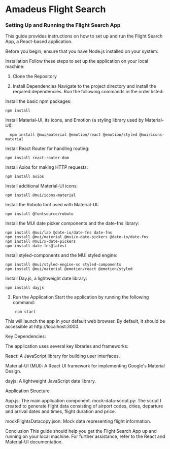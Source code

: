 # Amadeus Flight Search


### Setting Up and Running the Flight Search App

This guide provides instructions on how to set up and run the Flight Search App, a React-based application.

Before you begin, ensure that you have Node.js installed on your system:


Installation
Follow these steps to set up the application on your local machine:

1. Clone the Repository

2. Install Dependencies
Navigate to the project directory and install the required dependencies. Run the following commands in the order listed:

Install the basic npm packages:

    npm install

Install Material-UI, its icons, and Emotion (a styling library used by Material-UI):

      npm install @mui/material @emotion/react @emotion/styled @mui/icons-material

Install React Router for handling routing:

    npm install react-router-dom

Install Axios for making HTTP requests:

    npm install axios

Install additional Material-UI icons:

    npm install @mui/icons-material

Install the Roboto font used with Material-UI:

    npm install @fontsource/roboto

Install the MUI date picker components and the date-fns library:

    npm install @mui/lab @date-io/date-fns date-fns
    npm install @mui/material @mui/x-date-pickers @date-io/date-fns
    npm install @mui/x-date-pickers
    npm install date-fns@latest

Install styled-components and the MUI styled engine:

    npm install @mui/styled-engine-sc styled-components
    npm install @mui/material @emotion/react @emotion/styled

Install Day.js, a lightweight date library:

    npm install dayjs


3. Run the Application
Start the application by running the following command:

        npm start
   
This will launch the app in your default web browser. By default, it should be accessible at http://localhost:3000.

Key Dependencies:

The application uses several key libraries and frameworks:

React: A JavaScript library for building user interfaces.

Material-UI (MUI): A React UI framework for implementing Google's Material Design.

dayjs: A lightweight JavaScript date library.

Application Structure

App.js: The main application component.
mock-data-script.py: The script I created to generate flight data consisting of airport codes, cities, departure and arrival dates and times, flight duration and price.

mockFlightsDatacopy.json: Mock data representing flight information.

Conclusion
This guide should help you get the Flight Search App up and running on your local machine. For further assistance, refer to the React and Material-UI documentation.
